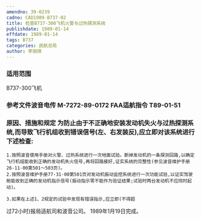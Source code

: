 ```yaml
---
amendno: 39-0239
cadno: CAD1989-B737-02
title: 检查B737-300飞机火警与过热探测系统
publishdate: 1989-01-14
effdate: 1989-01-14
tags: B737
categories: 民航总局
author: 李丽琪
---
```


### 适用范围 
B737-300飞机

<!--more-->
### 参考文件波音电传 M-7272-89-0172 FAA适航指令 T89-01-51 

### 原因、措施和规定     为防止由于不正确地安装发动机失火与过热探测系统,而导致飞行机组收到错误信号(左、右发装反),应立即对该系统进行下述检查: 
    1.按照波音使用手册对火警、过热系统进行一次地面试验。断掉发动机的一条探测回路,以确定飞行机组能收到正确的发动机失火信号,再将回路接好,证实系统的完整性(参见波音维护手册26-11-00第501～503页)。 
    2.按照波音维护手册77-31-00第501页对发动机振动监控系统进行一次功能试验,以证实驾驶舱能收到正确的发动机指示信号(振动指示零不能作为验证结果;试验时两台发动机不应同时起动)。 

    3.如果在上述1、2规定的试验中发现有错误指示,应立即(不得超
过72小时)报局适航司和波音公司。 1989年1月19日完成。
  
